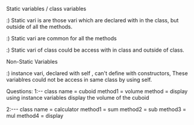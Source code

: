 Static variables  / class variables

:) Static vari is are those vari which are declared with in the 
class, but outside of all the methods.

:) Static vari are common for all the methods

:) Static vari of class could be access with in class and outside of class.

Non-Static Variables

:) instance vari, declared with self , can't define with constructors,
These variablres could not be access in same class by using self.



Questions:
1:--
class name = cuboid
method1 = volume
method = display
using instance variables
display the volume of the cuboid

2:---
class name = calculator
method1 = sum
method2 = sub
method3 = mul
method4 = display


